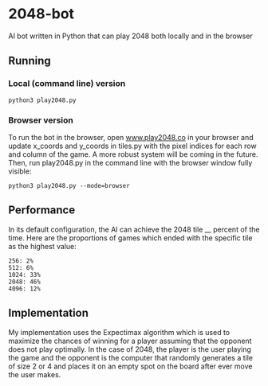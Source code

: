 # 2048-bot
AI bot written in Python that can play 2048 both locally and in the browser

## Running
### Local (command line) version
```
python3 play2048.py
```

### Browser version
To run the bot in the browser, open www.play2048.co in your browser and update x_coords and y_coords in tiles.py with the pixel indices for each row and column of the game. A more robust system will be coming in the future.
Then, run play2048.py in the command line with the browser window fully visible:
```
python3 play2048.py --mode=browser
```

## Performance
In its default configuration, the AI can achieve the 2048 tile __ percent of the time.
Here are the proportions of games which ended with the specific tile as the highest value:
```
256: 2%
512: 6%
1024: 33%
2048: 46%
4096: 12%
```
## Implementation
My implementation uses the Expectimax algorithm which is used to maximize the chances of winning for a player assuming that the opponent does not play optimally. In the case of 2048, the player is the user playing the game and the opponent is the computer that randomly generates a tile of size 2 or 4 and places it on an empty spot on the board after ever move the user makes.

